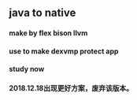 
## java to native

#### make by flex bison llvm
#### use to make dexvmp protect app
#### study now 

#### 2018.12.18出现更好方案，废弃该版本。